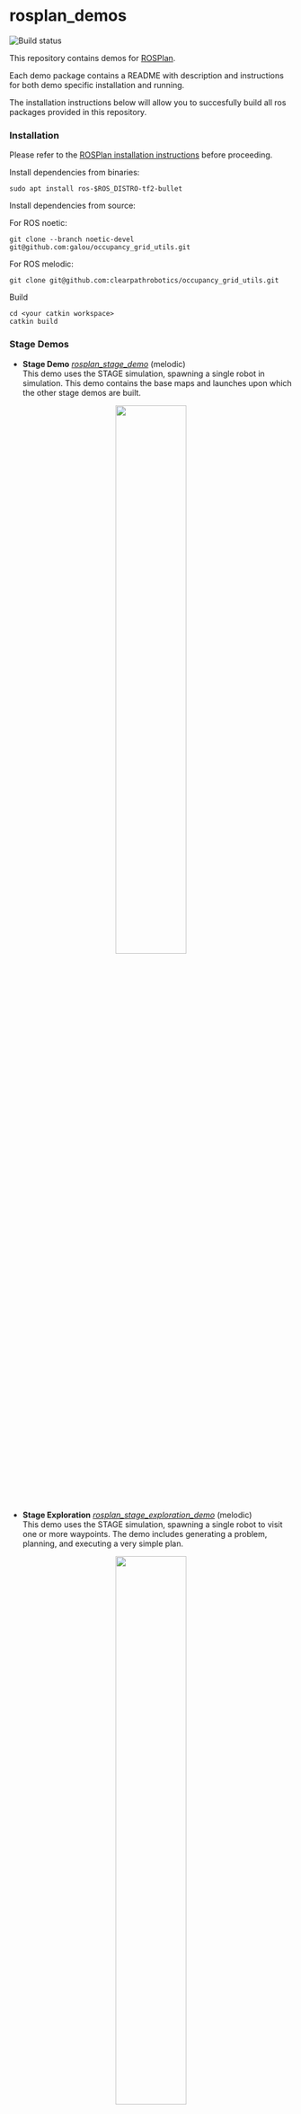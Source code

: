 # rosplan_demos

![Build status](https://github.com/KCL-Planning/rosplan_demos/workflows/build/badge.svg)

This repository contains demos for [ROSPlan](https://github.com/KCL-Planning/rosplan).

Each demo package contains a README with description and instructions for both demo specific installation and running.

The installation instructions below will allow you to succesfully build all ros packages provided in this repository.

### Installation

Please refer to the [ROSPlan installation instructions](https://github.com/KCL-Planning/ROSPlan/blob/master/README.md#installation) before proceeding.

Install dependencies from binaries:

    sudo apt install ros-$ROS_DISTRO-tf2-bullet

Install dependencies from source:

For ROS noetic:

    git clone --branch noetic-devel git@github.com:galou/occupancy_grid_utils.git

For ROS melodic:

    git clone git@github.com:clearpathrobotics/occupancy_grid_utils.git

Build

    cd <your catkin workspace>
    catkin build

### Stage Demos

- **Stage Demo** [*rosplan_stage_demo*](https://github.com/KCL-Planning/rosplan_demos/blob/master/rosplan_stage_demo) (melodic)  
This demo uses the STAGE simulation, spawning a single robot in simulation. This demo contains the base maps and launches upon which the other stage demos are built.
<p align="center"><img src="https://github.com/KCL-Planning/rosplan_demos/blob/master/rosplan_stage_demo/stage_demo.png" width="50%"></p>

- **Stage Exploration** [*rosplan_stage_exploration_demo*](https://github.com/KCL-Planning/rosplan_demos/blob/master/rosplan_stage_exploration_demo) (melodic)  
This demo uses the STAGE simulation, spawning a single robot to visit one or more waypoints. The demo includes generating a problem, planning, and executing a very simple plan.
<p align="center"><img src="https://github.com/KCL-Planning/rosplan_demos/blob/master/rosplan_stage_exploration_demo/rosplan_exploration_demo.png" width="50%"></p>

- **Task-Aware Waypoint Sampling** [*rosplan_stage_waypoint_demo*](https://github.com/KCL-Planning/rosplan_demos/blob/master/rosplan_stage_waypoint_demo) (melodic)  
This demonstrates [ROB-IS](https://github.com/sarah-keren/ROB-IS) and builds upon the STAGE demo. The robot is required to complete inspection missions and uses the ROB-IS package for task-aware waypoint sampling.
<p align="center"><img src="https://github.com/KCL-Planning/rosplan_demos/blob/master/rosplan_stage_waypoint_demo/rosplan_waypoint_demo.png" width="25%"></p>

### Gazebo Demos

- **Turtlebot2 Exploration** [*rosplan_turtlebot2_demo*](https://github.com/KCL-Planning/rosplan_demos/blob/master/rosplan_turtlebot2_demo) (kinetic)  
This demo is a simple exploration mission. The robot visits randomly generated waypoints around a map.
<p align="center"><img src="https://github.com/KCL-Planning/rosplan_demos/blob/master/rosplan_turtlebot2_demo/doc/turtle_demo.png" width="25%"></p>

- **Turtlebot3 Exploration** [*rosplan_turtlebot3_demo*](https://github.com/KCL-Planning/rosplan_demos/blob/master/rosplan_turtlebot3_demo) (melodic, noetic)
This demo is a simple exploration mission. The robot visits randomly generated waypoints around a map.
<p align="center"><img src="https://github.com/KCL-Planning/rosplan_demos/blob/master/rosplan_turtlebot3_demo/doc/turtle_demo_gazebo.jpg" width="25%" height="25%">
                  <img src="https://github.com/KCL-Planning/rosplan_demos/blob/master/rosplan_turtlebot3_demo/doc/turtle_demo.png" width="25%" height="25%"></p>
